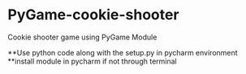 # PyGame-cookie-shooter
Cookie shooter game using PyGame Module

**Use python code along with the setup.py in pycharm environment
**install module in pycharm if not through terminal
